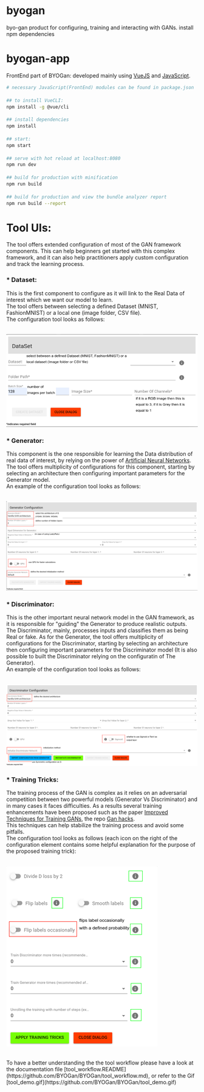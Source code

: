 # byogan

byo-gan product for configuring, training and interacting with GANs.
install npm dependencies

# byogan-app
FrontEnd part of BYOGan: developed mainly using [VueJS](https://vuejs.org/) and [JavaScript](https://www.javascript.com/).


``` bash
# necessary JavaScript(FrontEnd) modules can be found in package.json

## to install VueCLI:
npm install -g @vue/cli

## install dependencies
npm install

## start:
npm start

## serve with hot reload at localhost:8080
npm run dev

## build for production with minification
npm run build

## build for production and view the bundle analyzer report
npm run build --report
```

# Tool UIs:

The tool offers extended configuration of most of the GAN framework components.
This can help beginners get started with this complex framework, and it can also help practitioners apply custom configuration and track the learning process.

### * Dataset:
This is the first component to configure as it will link to the Real Data of interest which we want our model to learn. <br />
The tool offers between selecting a defined Dataset (MNIST, FashionMNIST) or a local one (image folder, CSV file). <br />
The configuration tool looks as follows: <br />
<br />

![DataSet UI](./ToolUIs/DatasetUI.png)
<br />

### * Generator:
This component is the one responsible for learning the Data distribution of real data of interest, by relying on the power of [Artificial Neural Networks](https://pytorch.org/docs/stable/nn.html). <br />
The tool offers multiplicity of configurations for this component, starting by selecting an architecture then configuring important parameters for the Generator model. <br />
An example of the configuration tool looks as follows: <br />
<br />

![Generator UI](./ToolUIs/GeneratorUI.png)
<br />

### * Discriminator:
This is the other important neural network model in the GAN framework, as it is responsible for "guiding" the Generator to produce realistic outputs. The Discriminator, mainly, processes inputs and classifies them as being Real or fake.
As for the Generator, the tool offers multiplicity of configurations for the Discriminator, starting by selecting an architecture then configuring important parameters for the Discriminator model (It is also possible to built the Discriminator relying on the configuratin of The Generator). <br />
An example of the configuration tool looks as follows: <br />
<br />

![Discriminator UI](./ToolUIs/DiscriminatorUI.png)
<br />

### * Training Tricks:
The training process of the GAN is complex as it relies on an adversarial competition between two powerful models (Generator Vs Discriminator) and in many cases it faces difficulties. As a results several training enhancements have been proposed such as the paper [Improved Techniques for Training GANs](https://arxiv.org/pdf/1606.03498.pdf), the repo [Gan hacks](https://github.com/soumith/ganhacks). <br />
This techniques can help stabilize the training process and avoid some pitfalls. <br />
The configuration tool looks as follows (each icon on the right of the configuration element contains some helpful explanation for the purpose of the proposed training trick): <br />
<br />

![Training Tricks UI](./ToolUIs/TrainingTricksUI.png)
<br />

<br />
To have a better understanding the the tool workflow please have a look at the documentation file [tool_workflow.README](https://github.com/BYOGan/BYOGan/tool_workflow.md), or refer to the Gif [tool_demo.gif](https://github.com/BYOGan/BYOGan/tool_demo.gif)
